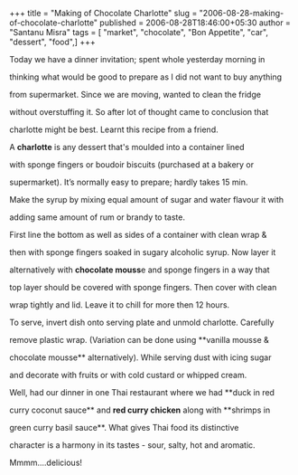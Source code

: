 +++
title = "Making of Chocolate Charlotte"
slug = "2006-08-28-making-of-chocolate-charlotte"
published = 2006-08-28T18:46:00+05:30
author = "Santanu Misra"
tags = [ "market", "chocolate", "Bon Appetite", "car", "dessert", "food",]
+++




Today we have a dinner invitation; spent whole yesterday morning in

thinking what would be good to prepare as I did not want to buy anything

from supermarket. Since we are moving, wanted to clean the fridge

without overstuffing it. So after lot of thought came to conclusion that

charlotte might be best. Learnt this recipe from a friend.



  

A **charlotte** is any dessert that's moulded into a container lined

with sponge fingers or boudoir biscuits (purchased at a bakery or

supermarket). It’s normally easy to prepare; hardly takes 15 min.



  



  

Make the syrup by mixing equal amount of sugar and water flavour it with

adding same amount of rum or brandy to taste.



  

First line the bottom as well as sides of a container with clean wrap &

then with sponge fingers soaked in sugary alcoholic syrup. Now layer it

alternatively with **chocolate mouss**e and sponge fingers in a way that

top layer should be covered with sponge fingers. Then cover with clean

wrap tightly and lid. Leave it to chill for more then 12 hours.



  

To serve, invert dish onto serving plate and unmold charlotte. Carefully

remove plastic wrap. (Variation can be done using **vanilla mousse &

chocolate mousse** alternatively). While serving dust with icing sugar

and decorate with fruits or with cold custard or whipped cream.



  







  

Well, had our dinner in one Thai restaurant where we had **duck in red

curry coconut sauce** and **red curry chicken** along with **shrimps in

green curry basil sauce**. What gives Thai food its distinctive

character is a harmony in its tastes - sour, salty, hot and aromatic.

Mmmm....delicious!  




